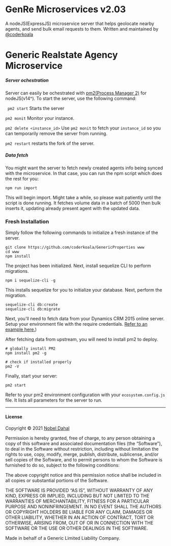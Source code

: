 # GenRe Microservices v2.03

A nodeJS(ExpressJS) microservice server that helps geolocate nearby agents, and send bulk email requests to them. Written and maintained by [@coderkoala](https://github.com/coderkoala)

# Generic Realstate Agency Microservice

##### Server ochestration

Server can easily be ochestrated with [pm2(Process Manager 2)](https://pm2.keymetrics.io/) for nodeJS(v14^). To start the server, use the following command:

` pm2 start` Starts the server

`pm2 monit` Monitor your instance.

`pm2 delete <instance_id>` Use `pm2 monit` to fetch your `instance_id` so you can temporarily remove the server from running.

`pm2 restart` restarts the fork of the server.

##### Data fetch
You might want the server to fetch newly created agents info being synced with the microservice. In that case, you can run the npm script which does the rest for you:

```
npm run import
```

This will begin import. Might take a while, so please wait patiently until the script is done running. It fetches volume data in a batch of 5000 then bulk inserts it, updating already present agent with the updated data.

### Fresh Installation
Simply follow the following commands to initialize a fresh instance of the server.
```
git clone https://github.com/coderkoala/GenericProperties www
cd www
npm install

```
The project has been initialized. Next, install sequelize CLI to perform migrations.

```
npm i sequelize-cli -g
```
This installs sequelize for you to initialize your database. Next, perform the migration.
```
sequelize-cli db:create
sequelize-cli db:migrate
```
Next, you'll need to fetch data from your Dynamics CRM 2015 online server. Setup your environment file with the require credentials. [Refer to an example here.](https://github.com/coderkoala/GenericProperties/blob/master/.env.example))

After fetching data from upstream, you will need to install pm2 to deploy.

```
# globally install PM2
npm install pm2 -g

# check if installed properly
pm2 -V
```

Finally, start your server:
```
pm2 start
```
Refer to your pm2 environment configuration with your `ecosystem.config.js` file. It lists all parameters for the server to run.

---

#### License

Copyright © 2021 [Nobel Dahal](https://nobeldahal.com.np)

Permission is hereby granted, free of charge, to any person obtaining a copy of this software and associated documentation files (the “Software”), to deal in the Software without restriction, including without limitation the rights to use, copy, modify, merge, publish, distribute, sublicense, and/or sell copies of the Software, and to permit persons to whom the Software is furnished to do so, subject to the following conditions:

The above copyright notice and this permission notice shall be included in all copies or substantial portions of the Software.

THE SOFTWARE IS PROVIDED “AS IS”, WITHOUT WARRANTY OF ANY KIND, EXPRESS OR IMPLIED, INCLUDING BUT NOT LIMITED TO THE WARRANTIES OF MERCHANTABILITY, FITNESS FOR A PARTICULAR PURPOSE AND NONINFRINGEMENT. IN NO EVENT SHALL THE AUTHORS OR COPYRIGHT HOLDERS BE LIABLE FOR ANY CLAIM, DAMAGES OR OTHER LIABILITY, WHETHER IN AN ACTION OF CONTRACT, TORT OR OTHERWISE, ARISING FROM, OUT OF OR IN CONNECTION WITH THE SOFTWARE OR THE USE OR OTHER DEALINGS IN THE SOFTWARE.

Made in behalf of a Generic Limited Liability Company.
